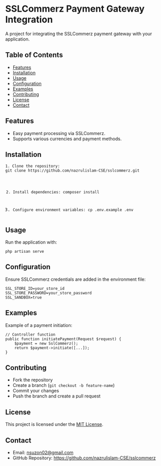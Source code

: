 <!DOCTYPE html>
<html lang="en">
<head>
    <meta charset="UTF-8">
    <meta name="viewport" content="width=device-width, initial-scale=1.0">
    <title>SSLCommerz Integration README</title>
</head>
<body>

<h1>SSLCommerz Payment Gateway Integration</h1>
<p>A project for integrating the SSLCommerz payment gateway with your application.</p>

<h2>Table of Contents</h2>
<ul>
    <li><a href="#features">Features</a></li>
    <li><a href="#installation">Installation</a></li>
    <li><a href="#usage">Usage</a></li>
    <li><a href="#configuration">Configuration</a></li>
    <li><a href="#examples">Examples</a></li>
    <li><a href="#contributing">Contributing</a></li>
    <li><a href="#license">License</a></li>
    <li><a href="#contact">Contact</a></li>
</ul>

<h2 id="features">Features</h2>
<ul>
    <li>Easy payment processing via SSLCommerz.</li>
    <li>Supports various currencies and payment methods.</li>
</ul>

<h2 id="installation">Installation</h2>
<pre><code>1. Clone the repository:
git clone https://github.com/nazrulislam-CSE/sslcommerz.git

2. Install dependencies:
composer install

3. Configure environment variables:
cp .env.example .env
</code></pre>

<h2 id="usage">Usage</h2>
<p>Run the application with:</p>
<pre><code>php artisan serve</code></pre>

<h2 id="configuration">Configuration</h2>
<p>Ensure SSLCommerz credentials are added in the environment file:</p>
<pre><code>SSL_STORE_ID=your_store_id
SSL_STORE_PASSWORD=your_store_password
SSL_SANDBOX=true
</code></pre>

<h2 id="examples">Examples</h2>
<p>Example of a payment initiation:</p>
<pre><code>// Controller function
public function initiatePayment(Request $request) {
    $payment = new SslCommerz();
    return $payment->initiate([...]);
}</code></pre>

<h2 id="contributing">Contributing</h2>
<ul>
    <li>Fork the repository</li>
    <li>Create a branch (<code>git checkout -b feature-name</code>)</li>
    <li>Commit your changes</li>
    <li>Push the branch and create a pull request</li>
</ul>

<h2 id="license">License</h2>
<p>This project is licensed under the <a href="https://opensource.org/licenses/MIT">MIT License</a>.</p>

<h2 id="contact">Contact</h2>
<ul>
    <li>Email: <a href="mailto:nsuzon02@gmail.com">nsuzon02@gmail.com</a></li>
    <li>GitHub Repository: <a href="https://github.com/nazrulislam-CSE/sslcommerz">https://github.com/nazrulislam-CSE/sslcommerz</a></li>
</ul>

</body>
</html>
